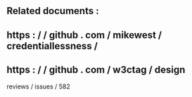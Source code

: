 #
Related
documents
:
-
https
:
/
/
github
.
com
/
mikewest
/
credentiallessness
/
-
https
:
/
/
github
.
com
/
w3ctag
/
design
-
reviews
/
issues
/
582
